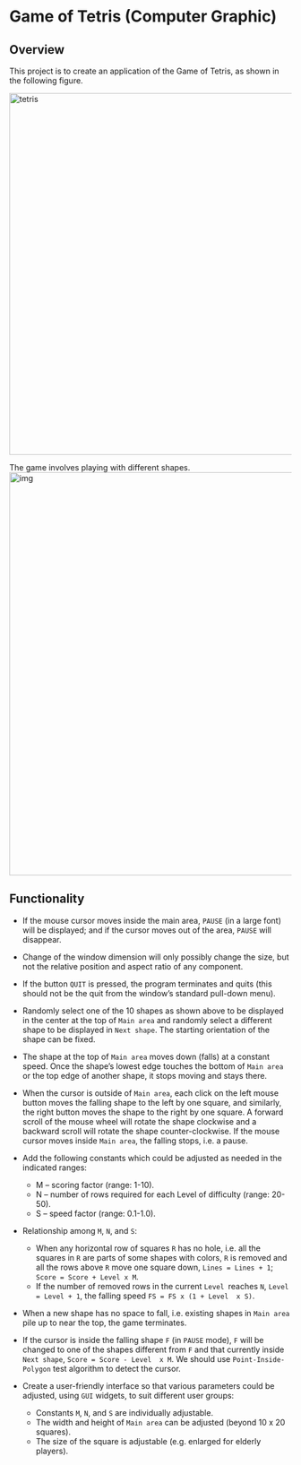 # Game of Tetris (Computer Graphic)

## Overview
This project is to create an application of the Game of Tetris, as shown in the following figure. 

<img width="646" alt="tetris" src="https://user-images.githubusercontent.com/37192026/37186201-1469fb4e-22f9-11e8-8ab0-55bd147504b5.png">

The game involves playing with different shapes. 
<img width="720" alt="img" src="https://user-images.githubusercontent.com/37192026/37186245-4be69cf8-22f9-11e8-95ca-3753ed0380e5.png">

## Functionality
- If the mouse cursor moves inside the main area, `PAUSE` (in a large font) will be displayed; and if the cursor moves out of the area, `PAUSE` will disappear. 

- Change of the window dimension will only possibly change the size, but not the relative position and aspect ratio of any component.

- If the button `QUIT` is pressed, the program terminates and quits (this should not be the quit from the window’s standard pull-down menu). 

- Randomly select one of the 10 shapes as shown above to be displayed in the center at the top of `Main area` and randomly select a different shape to be displayed in `Next shape`. The starting orientation of the shape can be fixed. 

- The shape at the top of `Main area` moves down (falls) at a constant speed. Once the shape’s lowest edge touches the bottom of `Main area` or the top edge of another shape, it stops moving and stays there. 

- When the cursor is outside of `Main area`, each click on the left mouse button moves the falling shape to the left by one square, and similarly, the right button moves the shape to the right by one square. A forward scroll of the mouse wheel will rotate the shape clockwise and a backward scroll will rotate the shape counter-clockwise. If the mouse cursor moves inside `Main area`, the falling stops, i.e. a pause. 

- Add the following constants which could be adjusted as needed in the indicated ranges: 
  - M – scoring factor (range: 1-10).
  - N – number of rows required for each Level of difficulty (range: 20-50).
  - S – speed factor (range: 0.1-1.0).
  
- Relationship among `M`, `N`, and `S`: 
  - When any horizontal row of squares `R` has no hole, i.e. all the squares in `R` are parts of some shapes with colors, `R` is removed and all the rows above `R` move one square down, `Lines = Lines + 1`; `Score = Score + Level x M`. 
  - If the number of removed rows in the current `Level `reaches `N`, `Level = Level + 1`, the falling speed `FS = FS x (1 + Level  x S)`.
  
- When a new shape has no space to fall, i.e. existing shapes in `Main area` pile up to near the top, the game terminates.

- If the cursor is inside the falling shape `F` (in `PAUSE` mode), `F` will be changed to one of the shapes different from `F` and that currently inside `Next shape`, `Score = Score - Level  x M`. We should use `Point-Inside-Polygon` test algorithm to detect the cursor.

- Create a user-friendly interface so that various parameters could be adjusted, using `GUI` widgets,  to suit different user groups:
  - Constants `M`, `N`, and `S` are individually adjustable.
  - The width and height of `Main area` can be adjusted (beyond 10 x 20 squares).
  - The size of the square is adjustable (e.g. enlarged for elderly players).
